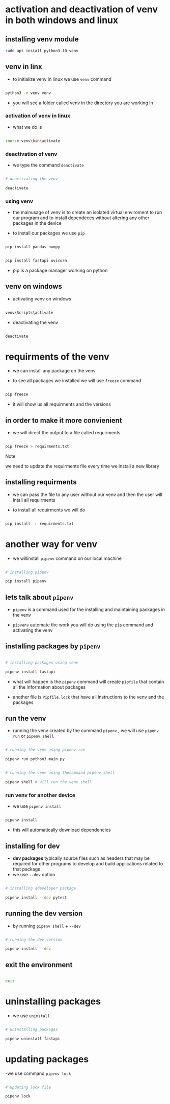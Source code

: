 # activation and deactivation of venv in both windows and linux

## installing venv module
```bash
sudo apt install python3.10-venv
```

## venv in linx

- to initialize venv in linux we use `venv` command

```bash

python3 -m venv venv

```

- you will see a folder called venv in the directory you are working in

### activation of venv in linux

- what we do is

```bash

source venv\bin\activate

```

### deactivation of venv

- we type the command `deactivate`

```bash

# deactivating the venv

deactivate

```

### using venv

- the mainusage of venv is to create an isolated virtual enviroment to run our program and to install dependeces without altering any other packages in the device

- to install our packages we use `pip`

```bash

pip install pandas numpy

```

```bash

pip install fastapi uvicorn

```

- pip is a package manager working on python

## venv on windows

- activating venv on windows

```bash

venv\Scripts\activate

```

- deactivating the venv

```bash

deactivate

```

# requirments of the venv

- we can install any package on the venv

- to see all packages we installed we will use `freeze` command

```bash

pip freeze

```

- it will show us all requirments and the versions

## in order to make it more convienient

- we will direct the output to a file called requirments

```bash

pip freeze > requirments.txt

```

> [!NOTE]
> we need to update the requirments file every time we install a new library

## installing requirments

- we can pass the file to any user without our venv and then the user will intall all requirments

- to install all requirments we will do

```bash

pip install -r requirments.txt

```

# another way for venv

- we willinstall `pipenv` command on our local machine

```bash

# installing pipenv

pip install pipenv

```

## lets talk about `pipenv`

- `pipenv` is a command used for the installing and maintaining packages in the venv

- `pipvenv` automate the work you will do using the `pip` command and activating the venv

## installing packages by `pipenv`

```bash

# installing packages using venv

pipenv install fastapi

```

- what will happen is the `pipenv` command will create `pipfile` that contain all the information about packages

- another file is `Pipfile.lock` that have all instructions to the venv and the packages

## run the venv

- running the venv created by the command `pipenv` , we will use `pipenv run` or `pipenv shell`

```bash

# running the venv using pipenv run

pipenv run python3 main.py

```

```bash

# running the venv using thecommand pipenv shell

pipenv shell # will run the venv shell

```

### run venv for another device

- we use `pipenv install`

```bash

pipenv install

```

- this will automatically download dependencies

## installing for dev
- **dev packages** typically source files such as headers that may be required for other programs to develop and build applications related to that package.
- we use `--dev` option

```bash

# installing adeveloper package

pipenv install --dev pytest

```

## running the dev version

- by running `pipenv shell` + `--dev`

```bash

# running the dev version

pipenv install --dev

```

## exit the environment

```bash

exit

```

# uninstalling packages

- we use `uninstall`

```bash

# uninstalling packages

pipenv uninstall fastapi

```

# updating packages

-we use command `pipenv lock`

```bash

# updating lock file

pipenv lock

```